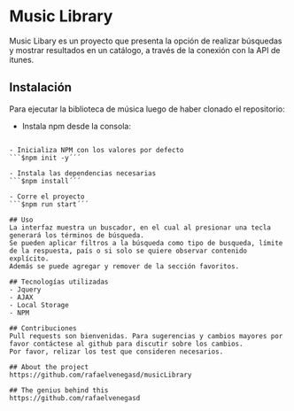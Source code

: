 # Music Library
Music Libary es un proyecto que presenta la opción de realizar búsquedas y mostrar resultados en un catálogo, a través de la conexión con la API de itunes. 

## Instalación
Para ejecutar la biblioteca de música luego de haber clonado el repositorio: 

- Instala npm desde la consola: 
```$npm install´´´

- Inicializa NPM con los valores por defecto
```$npm init -y´´´

- Instala las dependencias necesarias 
```$npm install´´´

- Corre el proyecto
```$npm run start´´´ 

## Uso
La interfaz muestra un buscador, en el cual al presionar una tecla generará los términos de búsqueda. 
Se pueden aplicar filtros a la búsqueda como tipo de busqueda, límite de la respuesta, país o si solo se quiere observar contenido explícito. 
Además se puede agregar y remover de la sección favoritos. 

## Tecnologías utilizadas
- Jquery
- AJAX
- Local Storage
- NPM

## Contribuciones
Pull requests son bienvenidas. Para sugerencias y cambios mayores por favor contáctese al github para discutir sobre los cambios. 
Por favor, relizar los test que consideren necesarios. 

## About the project
https://github.com/rafaelvenegasd/musicLibrary

## The genius behind this
https://github.com/rafaelvenegasd